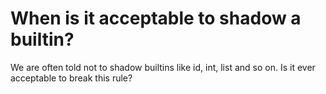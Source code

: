 
# When is it acceptable to shadow a builtin?

We are often told not to shadow builtins like id, int, list and so on.  Is it ever acceptable to break this rule?

        